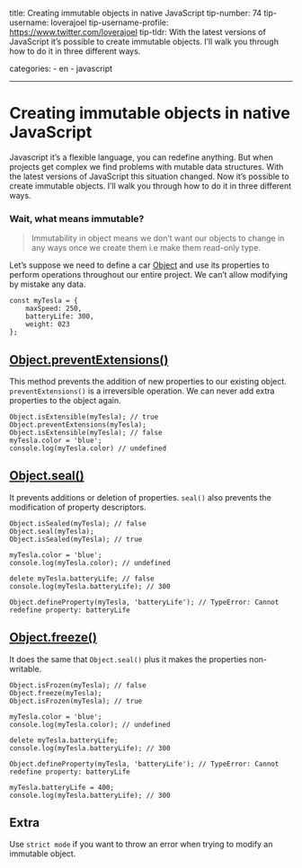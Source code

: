 title: Creating immutable objects in native JavaScript tip-number: 74 tip-username: loverajoel tip-username-profile: https://www.twitter.com/loverajoel tip-tldr: With the latest versions of JavaScript it’s possible to create immutable objects. I’ll walk you through how to do it in three different ways.

categories: - en - javascript

------------------------------------------------------------------------

Creating immutable objects in native JavaScript
===============================================

Javascript it’s a flexible language, you can redefine anything. But when projects get complex we find problems with mutable data structures. With the latest versions of JavaScript this situation changed. Now it’s possible to create immutable objects. I’ll walk you through how to do it in three different ways.

### Wait, what means immutable?

> Immutability in object means we don’t want our objects to change in any ways once we create them i.e make them read-only type.

Let’s suppose we need to define a car [Object](https://developer.mozilla.org/en-US/docs/Web/JavaScript/Reference/Global_Objects/Object) and use its properties to perform operations throughout our entire project. We can’t allow modifying by mistake any data.

    const myTesla = {
        maxSpeed: 250,
        batteryLife: 300,
        weight: 023
    };

[Object.preventExtensions()](https://developer.mozilla.org/en-US/docs/Web/JavaScript/Reference/Global_Objects/Object/preventExtensions)
---------------------------------------------------------------------------------------------------------------------------------------

This method prevents the addition of new properties to our existing object. `preventExtensions()` is a irreversible operation. We can never add extra properties to the object again.

    Object.isExtensible(myTesla); // true
    Object.preventExtensions(myTesla);
    Object.isExtensible(myTesla); // false
    myTesla.color = 'blue';
    console.log(myTesla.color) // undefined

[Object.seal()](https://developer.mozilla.org/en-US/docs/Web/JavaScript/Reference/Global_Objects/Object/seal)
-------------------------------------------------------------------------------------------------------------

It prevents additions or deletion of properties. `seal()` also prevents the modification of property descriptors.

    Object.isSealed(myTesla); // false
    Object.seal(myTesla);
    Object.isSealed(myTesla); // true

    myTesla.color = 'blue';
    console.log(myTesla.color); // undefined

    delete myTesla.batteryLife; // false
    console.log(myTesla.batteryLife); // 300

    Object.defineProperty(myTesla, 'batteryLife'); // TypeError: Cannot redefine property: batteryLife

[Object.freeze()](https://developer.mozilla.org/en-US/docs/Web/JavaScript/Reference/Global_Objects/Object/freeze)
-----------------------------------------------------------------------------------------------------------------

It does the same that `Object.seal()` plus it makes the properties non-writable.

    Object.isFrozen(myTesla); // false
    Object.freeze(myTesla);
    Object.isFrozen(myTesla); // true

    myTesla.color = 'blue';
    console.log(myTesla.color); // undefined

    delete myTesla.batteryLife;
    console.log(myTesla.batteryLife); // 300

    Object.defineProperty(myTesla, 'batteryLife'); // TypeError: Cannot redefine property: batteryLife

    myTesla.batteryLife = 400;
    console.log(myTesla.batteryLife); // 300

Extra
-----

Use `strict mode` if you want to throw an error when trying to modify an immutable object.
